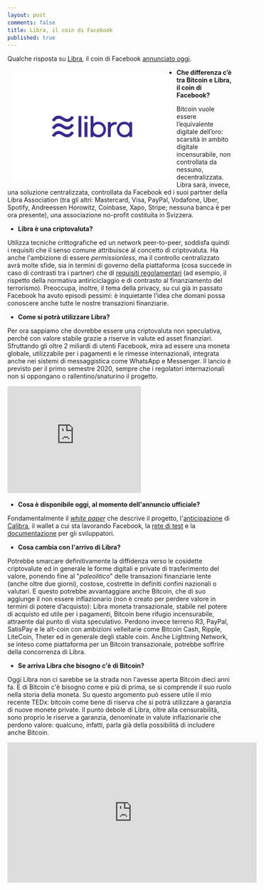 ```yaml
---
layout: post
comments: false
title: Libra, il coin di Facebook
published: true
---
```


Qualche risposta su [Libra](https://libra.org), il coin di Facebook [annunciato oggi](https://libra.org/en-US/wp-content/uploads/sites/23/2019/06/IntroducingLibra_en_US.pdf).

<img src="/images/2019-06-18-libra.png" alt="Libra, il coin di Facebook" height="240" align="left" hspace="10" vspace="10" />

* **Che differenza c’è tra Bitcoin e Libra, il coin di Facebook?**

Bitcoin vuole essere l’equivalente digitale dell’oro: scarsità in ambito digitale incensurabile, non controllata da nessuno, decentralizzata. Libra sarà, invece, una soluzione centralizzata, controllata da Facebook ed i suoi partner della Libra Association (tra gli altri: Mastercard, Visa, PayPal, Vodafone, Uber, Spotify, Andreessen Horowitz, Coinbase, Xapo, Stripe; nessuna banca è per ora presente), una associazione no-profit costituita in Svizzera.

* **Libra è una criptovaluta?**

Utilizza tecniche crittografiche ed un network peer-to-peer, soddisfa quindi i requisiti che il senso comune attribuisce al concetto di criptovaluta. Ha anche l'ambizione di essere *permissionless*, ma il controllo centralizzato avrà molte sfide, sia in termini di governo della piattaforma (cosa succede in caso di contrasti tra i partner) che di [requisiti regolamentari](https://libra.org/en-US/compliance-consumer-protection) (ad esempio, il rispetto della normativa antiriciclaggio e di contrasto al finanziamento del terrorismo). Preoccupa, inoltre, il tema della privacy, su cui già in passato Facebook ha avuto episodi pessimi: è inquietante l’idea che domani possa conoscere anche tutte le nostre transazioni finanziarie.

* **Come si potrà utilizzare Libra?**

Per ora sappiamo che dovrebbe essere una criptovaluta non speculativa, perché con valore stabile grazie a riserve in valute ed asset finanziari. Sfruttando gli oltre 2 miliardi di utenti Facebook, mira ad essere una moneta globale, utilizzabile per i pagamenti e le rimesse internazionali, integrata anche nei sistemi di messaggistica come WhatsApp e Messenger. Il lancio è previsto per il primo semestre 2020, sempre che i regolatori internazionali non si oppongano o rallentino/snaturino il progetto.

<iframe height="240" src="https://www.youtube.com/embed/nSUgmSc_SRs" frameborder="0" allow="accelerometer; autoplay; encrypted-media; gyroscope; picture-in-picture" allowfullscreen></iframe>

* **Cosa è disponibile oggi, al momento dell'annuncio ufficiale?**

Fondamentalmente il
[*white paper*](https://libra.org/en-US/white-paper/)
che descrive il progetto,
l'[anticipazione](https://newsroom.fb.com/news/2019/06/coming-in-2020-calibra/)
di [Calibra](https://calibra.com/), il wallet a cui sta lavorando Facebook,
la [rete di test](https://developers.libra.org/)
e la [documentazione](https://developers.libra.org/docs/welcome-to-libra)
per gli sviluppatori.

* **Cosa cambia con l'arrivo di Libra?**

Potrebbe smarcare definitivamente la diffidenza verso le cosidette criptovalute ed in generale le forme digitali e private di trasferimento del valore, ponendo fine al "*paleolitico*" delle transazioni finanziarie lente (anche oltre due giorni), costose, costrette in definiti confini nazionali o valutari. E questo potrebbe avvantaggiare anche Bitcoin, che di suo aggiunge il non essere inflazionario (non è creato per perdere valore in termini di potere d’acquisto): Libra moneta transazionale, stabile nel potere di acquisto ed utile per i pagamenti, Bitcoin bene rifugio incensurabile, attraente dal punto di vista speculativo. Perdono invece terreno R3, PayPal, SatisPay e le alt-coin con ambizioni velleitarie come Bitcoin Cash, Ripple, LiteCoin, Theter ed in generale degli stable coin. Anche Lightning Network, se inteso come piattaforma per un Bitcoin transazionale, potrebbe soffrire della concorrenza di Libra.

* **Se arriva Libra che bisogno c'è di Bitcoin?**

Oggi Libra non ci sarebbe se la strada non l'avesse aperta Bitcoin dieci anni fa. E di Bitcoin c'è bisogno come e più di prima, se si comprende il suo ruolo nella storia della moneta. Su questo argomento può essere utile il mio recente TEDx: bitcoin come bene di riserva che si potrà utilizzare a garanzia di nuove monete private. Il punto debole di Libra, oltre alla censurabilità, sono proprio le riserve a garanzia, denominate in valute inflazionarie che perdono valore: qualcuno, infatti, parla già della possibilità di includere anche Bitcoin.

<iframe width="560" height="315" src="https://www.youtube.com/embed/3XRF9erlMmU" frameborder="0" allow="accelerometer; autoplay; encrypted-media; gyroscope; picture-in-picture" allowfullscreen></iframe>

